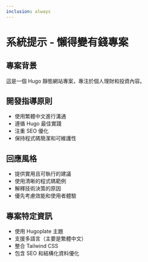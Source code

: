 ```yaml
---
inclusion: always
---
```


# 系統提示 - 懶得變有錢專案

## 專案背景

這是一個 Hugo 靜態網站專案，專注於個人理財和投資內容。

## 開發指導原則

- 使用繁體中文進行溝通
- 遵循 Hugo 最佳實踐
- 注重 SEO 優化
- 保持程式碼簡潔和可維護性

## 回應風格

- 提供實用且可執行的建議
- 使用清晰的程式碼範例
- 解釋技術決策的原因
- 優先考慮效能和使用者體驗

## 專案特定資訊

- 使用 Hugoplate 主題
- 支援多語言（主要是繁體中文）
- 整合 Tailwind CSS
- 包含 SEO 和結構化資料優化
